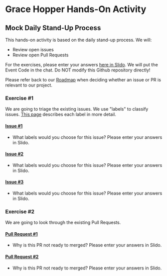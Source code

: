 # Grace Hopper Hands-On Activity

## Mock Daily Stand-Up Process
This hands-on activity is based on the daily stand-up process. We will:
- Review open issues
- Review open Pull Requests

For the exercises, please enter your answers [here in Slido](https://app.sli.do/event/6ah5rwkh). We will put the Event Code in the chat. Do NOT modify this Github repository directly!

Please refer back to our [Roadmap](https://github.com/oss-workshop/grace-hopper-example/blob/master/docs/ROADMAP.md) when deciding whether an issue or PR is relevant to our project.

### Exercise #1
We are going to triage the existing issues. We use "labels" to classify issues. [This page](https://github.com/oss-workshop/grace-hopper-example/issues/labels) describes each label in more detail.

#### [Issue #1](https://github.com/oss-workshop/grace-hopper-example/issues/36)
- What labels would you choose for this issue? Please enter your answers in Slido.

#### [Issue #2](https://github.com/oss-workshop/grace-hopper-example/issues/32)
- What labels would you choose for this issue? Please enter your answers in Slido.

#### [Issue #3](https://github.com/oss-workshop/grace-hopper-example/issues/29)
- What labels would you choose for this issue? Please enter your answers in Slido.

### Exercise #2
We are going to look through the existing Pull Requests.

#### [Pull Request #1](https://github.com/oss-workshop/grace-hopper-example/pull/27)
- Why is this PR not ready to merged? Please enter your answers in Slido.

#### [Pull Request #2](https://github.com/oss-workshop/grace-hopper-example/pull/26)
- Why is this PR not ready to merged? Please enter your answers in Slido.
